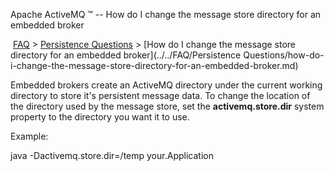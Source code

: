Apache ActiveMQ ™ -- How do I change the message store directory for an embedded broker 

 [FAQ](/FAQ/index.md) > [Persistence Questions](../../FAQ/persistence-questions.md) > [How do I change the message store directory for an embedded broker](../../FAQ/Persistence Questions/how-do-i-change-the-message-store-directory-for-an-embedded-broker.md)


Embedded brokers create an ActiveMQ directory under the current working directory to store it's persistent message data. To change the location of the directory used by the message store, set the **activemq.store.dir** system property to the directory you want it to use.

Example:

java -Dactivemq.store.dir=/temp your.Application

